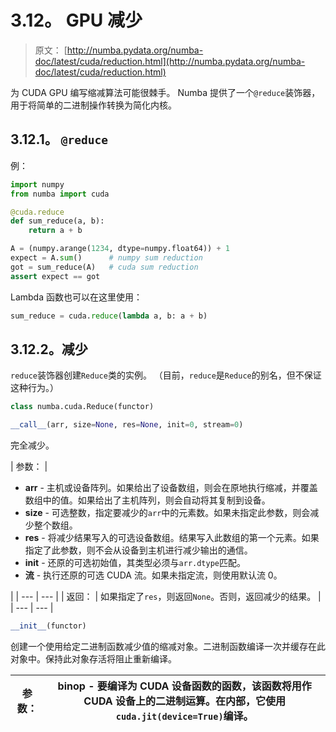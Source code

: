 # 3.12。 GPU 减少

> 原文： [http://numba.pydata.org/numba-doc/latest/cuda/reduction.html](http://numba.pydata.org/numba-doc/latest/cuda/reduction.html)

为 CUDA GPU 编写缩减算法可能很棘手。 Numba 提供了一个`@reduce`装饰器，用于将简单的二进制操作转换为简化内核。

## 3.12.1。 `@reduce`

例：

```py
import numpy
from numba import cuda

@cuda.reduce
def sum_reduce(a, b):
    return a + b

A = (numpy.arange(1234, dtype=numpy.float64)) + 1
expect = A.sum()      # numpy sum reduction
got = sum_reduce(A)   # cuda sum reduction
assert expect == got

```

Lambda 函数也可以在这里使用：

```py
sum_reduce = cuda.reduce(lambda a, b: a + b)

```

## 3.12.2。减少

`reduce`装饰器创建`Reduce`类的实例。 （目前，`reduce`是`Reduce`的别名，但不保证这种行为。）

```py
class numba.cuda.Reduce(functor)
```

```py
__call__(arr, size=None, res=None, init=0, stream=0)
```

完全减少。

| 参数： | 

*   **arr** - 主机或设备阵列。如果给出了设备数组，则会在原地执行缩减，并覆盖数组中的值。如果给出了主机阵列，则会自动将其复制到设备。
*   **size** - 可选整数，指定要减少的`arr`中的元素数。如果未指定此参数，则会减少整个数组。
*   **res** - 将减少结果写入的可选设备数组。结果写入此数组的第一个元素。如果指定了此参数，则不会从设备到主机进行减少输出的通信。
*   **init** - 还原的可选初始值，其类型必须与`arr.dtype`匹配。
*   **流** - 执行还原的可选 CUDA 流。如果未指定流，则使用默认流 0。

 |
| --- | --- |
| 返回： | 如果指定了`res`，则返回`None`。否则，返回减少的结果。 |
| --- | --- |

```py
__init__(functor)
```

创建一个使用给定二进制函数减少值的缩减对象。二进制函数编译一次并缓存在此对象中。保持此对象存活将阻止重新编译。

| 参数： | **binop** - 要编译为 CUDA 设备函数的函数，该函数将用作 CUDA 设备上的二进制运算。在内部，它使用`cuda.jit(device=True)`编译。 |
| --- | --- |